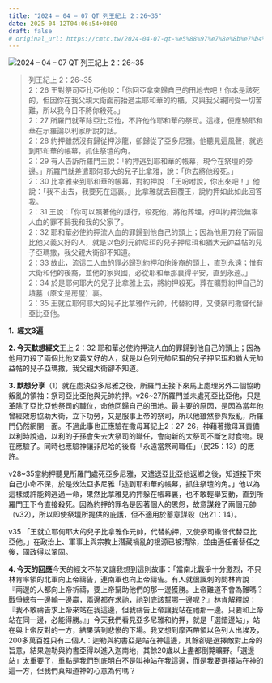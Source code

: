 ```yaml
---
title: "2024 – 04 – 07 QT 列王紀上 2：26~35"
date: 2025-04-12T04:06:54+0800
draft: false
# original_url: https://cmtc.tw/2024-04-07-qt-%e5%88%97%e7%8e%8b%e7%b4%80%e4%b8%8a-2%ef%bc%9a2635
---
```


![2024 – 04 – 07 QT 列王紀上 2：26~35](/images/qt.jpg  "2024 – 04 – 07 QT 列王紀上 2：26~35")

> 列王紀上 2：26~35  
> 2：26 王對祭司亞比亞他說：「你回亞拿突歸自己的田地去吧！你本是該死的，但因你在我父親大衛面前抬過主耶和華的約櫃，又與我父親同受一切苦難，所以我今日不將你殺死。」  
> 2：27 所羅門就革除亞比亞他，不許他作耶和華的祭司。這樣，便應驗耶和華在示羅論以利家所說的話。  
> 2：28 約押雖然沒有歸從押沙龍，卻歸從了亞多尼雅。他聽見這風聲，就逃到耶和華的帳幕，抓住祭壇的角。  
> 2：29 有人告訴所羅門王說：「約押逃到耶和華的帳幕，現今在祭壇的旁邊。」所羅門就差遣耶何耶大的兒子比拿雅，說：「你去將他殺死。」  
> 2：30 比拿雅來到耶和華的帳幕，對約押說：「王吩咐說，你出來吧！」他說：「我不出去，我要死在這裏。」比拿雅就去回覆王，說約押如此如此回答我。  
> 2：31 王說：「你可以照著他的話行，殺死他，將他葬埋，好叫約押流無辜人血的罪不歸我和我的父家了。  
> 2：32 耶和華必使約押流人血的罪歸到他自己的頭上；因為他用刀殺了兩個比他又義又好的人，就是以色列元帥尼珥的兒子押尼珥和猶大元帥益帖的兒子亞瑪撒，我父親大衛卻不知道。  
> 2：33 故此，流這二人血的罪必歸到約押和他後裔的頭上，直到永遠；惟有大衛和他的後裔，並他的家與國，必從耶和華那裏得平安，直到永遠。」  
> 2：34 於是耶何耶大的兒子比拿雅上去，將約押殺死，葬在曠野約押自己的墳墓（原文是房屋）裏。  
> 2：35 王就立耶何耶大的兒子比拿雅作元帥，代替約押，又使祭司撒督代替亞比亞他。

**1.  經文3遍**

**2. 今天默想經文**王上 2：32 耶和華必使約押流人血的罪歸到他自己的頭上；因為他用刀殺了兩個比他又義又好的人，就是以色列元帥尼珥的兒子押尼珥和猶大元帥益帖的兒子亞瑪撒，我父親大衛卻不知道。

**3. 默想分享**（1）就在處決亞多尼雅之後，所羅門王接下來馬上處理另外二個協助叛亂的領袖：祭司亞比亞他與元帥約押。v26~27所羅門並未處死亞比亞他，只是革除了亞比亞他祭司的職位，命他回歸自己的田地。最主要的原因，是因為當年他曾經效忠協助大衛，立下功勞，又是服事上帝的祭司，所以他雖然參與叛亂，所羅門仍然網開一面。不過此事也正應驗在撒母耳記上2：27-26，神藉著撒母耳責備以利時說過，以利的子孫會失去大祭司的職任，會向新的大祭司不斷乞討食物。現在應驗了。同時也應驗神讓非尼哈的後裔「永遠當祭司職任」（民25：13）的應許。

v28~35當約押聽見所羅門處死亞多尼雅，又遣送亞比亞他返鄉之後，知道接下來自己小命不保，於是效法亞多尼雅「逃到耶和華的帳幕，抓住祭壇的角。」他以為這樣或許能夠逃過一命，果然比拿雅見約押躲在帳幕裏，也不敢輕舉妄動，直到所羅門王下令直接殺死。因為約押的罪名是因著個人的恩怨，故意謀殺了兩個元帥 （v32），所以即使祭壇所提供的庇護，但不適用於蓄意謀殺（出21：14）。

v35 「王就立耶何耶大的兒子比拿雅作元帥，代替約押，又使祭司撒督代替亞比亞他。」在政治上、軍事上與宗教上潛藏禍亂的根源已被清除，並由適任者替任之後，國政得以鞏固。

**4. 今天的回應**今天的經文不禁又讓我想到這則故事：「當南北戰爭十分激烈，不只林肯率領的北軍向上帝禱告，連南軍也向上帝禱告。有人就很諷刺的問林肯說：『兩邊的人都向上帝祈禱，要上帝幫助他們的那一邊獲勝。上帝難道不會為難嗎？戰爭總有一邊輸一邊贏，兩邊都在求祂，祂到底該幫哪一邊呢？』林肯解釋說：『我不敢禱告求上帝來站在我這邊，但我禱告上帝讓我站在祂那一邊。只要和上帝站在同一邊，必能得勝。』」今天我們看見亞多尼雅和約押，就是「選錯邊站」，站在與上帝反對的一方，結果落到悲慘的下場。我又想到摩西帶領以色列人出埃及，200多萬百姓只有二個人：迦勒與約書亞是站在神這邊，其餘卻是選擇敵對上帝的旨意，結果迦勒與約書亞得以進入迦南地，其餘20歲以上盡都倒斃曠野。「選邊站」太重要了，重點是我們到底明白不是叫神站在我這邊，而是我要選擇站在神的這一方，但我們真知道神的心意為何嗎？